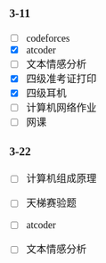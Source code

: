 <font face="楷体" size = 4>

### 3-11
- [ ] codeforces
- [x] atcoder
- [ ] 文本情感分析
- [x] 四级准考证打印
- [x] 四级耳机
- [ ] 计算机网络作业
- [ ] 网课

### 3-22
- [ ] 计算机组成原理
- [ ] 天梯赛验题
- [ ] atcoder
- [ ] 文本情感分析

